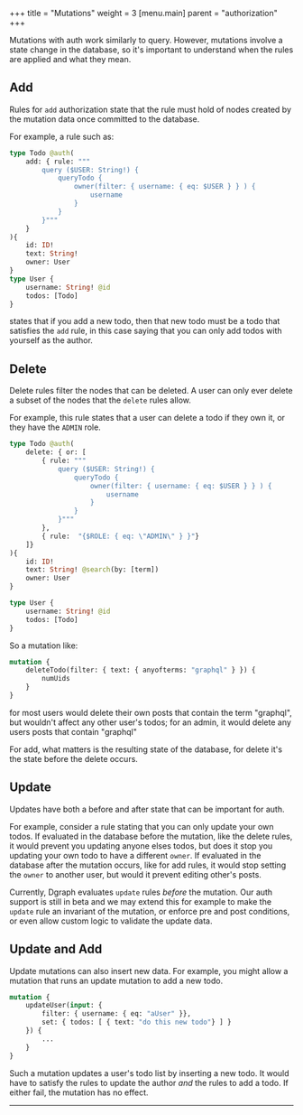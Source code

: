 +++
title = "Mutations"
weight = 3
[menu.main]
    parent = "authorization"
+++

Mutations with auth work similarly to query.  However, mutations involve a state change in the database, so it's important to understand when the rules are applied and what they mean.

## Add

Rules for `add` authorization state that the rule must hold of nodes created by the mutation data once committed to the database.

For example, a rule such as:

```graphql
type Todo @auth(
    add: { rule: """
        query ($USER: String!) { 
            queryTodo {
                owner(filter: { username: { eq: $USER } } ) { 
                    username
                } 
            } 
        }"""
    }
){
    id: ID!
    text: String!
    owner: User
}
type User {
    username: String! @id
    todos: [Todo]
}
```

states that if you add a new todo, then that new todo must be a todo that satisfies the `add` rule, in this case saying that you can only add todos with yourself as the author.

## Delete

Delete rules filter the nodes that can be deleted.  A user can only ever delete a subset of the nodes that the `delete` rules allow.  

For example, this rule states that a user can delete a todo if they own it, or they have the `ADMIN` role.

```graphql
type Todo @auth(
    delete: { or: [ 
        { rule: """
            query ($USER: String!) { 
                queryTodo {
                    owner(filter: { username: { eq: $USER } } ) { 
                        username
                    } 
                } 
            }"""
        },
        { rule:  "{$ROLE: { eq: \"ADMIN\" } }"}
    ]}
){
    id: ID!
    text: String! @search(by: [term])
    owner: User
}

type User {
    username: String! @id
    todos: [Todo]
}
```

So a mutation like:

```graphql
mutation {
    deleteTodo(filter: { text: { anyofterms: "graphql" } }) {
        numUids    
    }
}
```

for most users would delete their own posts that contain the term "graphql", but wouldn't affect any other user's todos; for an admin, it would delete any users posts that contain "graphql"

For add, what matters is the resulting state of the database, for delete it's the state before the delete occurs.

## Update

Updates have both a before and after state that can be important for auth.  

For example, consider a rule stating that you can only update your own todos.  If evaluated in the database before the mutation, like the delete rules, it would prevent you updating anyone elses todos, but does it stop you updating your own todo to have a different `owner`.  If evaluated in the database after the mutation occurs, like for add rules, it would stop setting the `owner` to another user, but would it prevent editing other's posts.

Currently, Dgraph evaluates `update` rules _before_ the mutation.  Our auth support is still in beta and we may extend this for example to make the `update` rule an invariant of the mutation, or enforce pre and post conditions, or even allow custom logic to validate the update data.

## Update and Add

Update mutations can also insert new data.  For example, you might allow a mutation that runs an update mutation to add a new todo.

```graphql
mutation {
    updateUser(input: {
        filter: { username: { eq: "aUser" }},
        set: { todos: [ { text: "do this new todo"} ] }
    }) {
        ...
    }
}
```

Such a mutation updates a user's todo list by inserting a new todo.  It would have to satisfy the rules to update the author _and_ the rules to add a todo.  If either fail, the mutation has no effect.

---